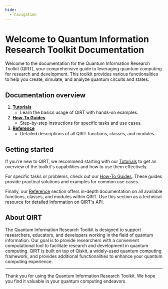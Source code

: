 ```yaml
---
hide:
  - navigation
---
```


# Welcome to Quantum Information Research Toolkit Documentation

Welcome to the documentation for the Quantum Information Research Toolkit (QIRT), your comprehensive guide to leveraging quantum computing for research and development. This toolkit provides various functionalities to help you create, simulate, and analyze quantum circuits and states.

## Documentation overview

1. **[Tutorials](tutorials)**
    - Learn the basics usage of QIRT with hands-on examples.
2. **[How-To Guides](how_to_guides)**
    - Step-by-step instructions for specific tasks and use cases.
3. **[Reference](reference)**
    - Detailed descriptions of all QIRT functions, classes, and modules.

## Getting started

If you're new to QIRT, we recommend starting with our [Tutorials](tutorials) to get an overview of the toolkit's capabilities and how to use them effectively.

For specific tasks or problems, check out our [How-To Guides](how_to_guides). These guides provide practical solutions and examples for common use cases.

Finally, our [Reference](reference) section offers in-depth documentation on all available functions, classes, and modules within QIRT. Use this section as a technical resource for detailed information on QIRT's API.

## About QIRT

The Quantum Information Research Toolkit is designed to support researchers, educators, and developers working in the field of quantum information. Our goal is to provide researchers with a convenient computational tool to facilitate research and development in quantum computing. QIRT is built on top of Qiskit, a widely-used quantum computing framework, and provides additional functionalities to enhance your quantum computing experience.

---

Thank you for using the Quantum Information Research Toolkit. We hope you find it valuable in your quantum computing endeavors.
